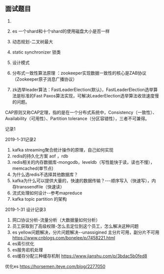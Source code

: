 ## 面试题目

1.

1. es 一个shard和十个shard的使用磁盘大小是否一样
2. 动态规划-二叉树最大
3. static synchronizer 锁类
4. 设计模式
5. 分布式一致性算法原理 ：zookeeper实现数据一致性的核心是ZAB协议（Zookeeper原子消息广播协议）
6. zk选举leader算法：FastLeaderElection(默认)，FastLeaderElection选举算法是标准的Fast Paxos算法实现，可解决LeaderElection选举算法收敛速度慢的问题。



CAP原则又称CAP定理，指的是在一个分布式系统中，Consistency（一致性）、 Availability（可用性）、Partition tolerance（分区容错性），三者不可兼得。 

记录1


2019-1-31记录2
1. kafka streaming聚合统计操作的原理，自己如何实现
2. redis的持久化方案 aof  ，rdb
3. redis相关的内存数据库-mongodb，leveldb（写性能快于读，读也不慢），memcached(单节点)
4. 为什么选redis不选择其他数据库？
5. kafka为什么可以提供大量的，快速的数据传输？---顺序写入（快速写），内存transsendfile（快速读）
6. 流式处理如何设计--参考mapreduce
7. kafka topic partition 的架构

2019-1-31 设计记录3
1. 网口协议分析-流量分析（大数据量如何分析）
2. 员工获取到了高级权限-怎么去定位到这个员工，怎么解决这种问题
3. es yellow问题解决，分片问题解决--unassigined   主分片可用，副分片不可用
https://www.cnblogs.com/bonelee/p/7458221.html
4. es索引优化
5. es服务宕机处理
6. es缓存分配三种缓存机制
https://www.jianshu.com/p/3bdac5b0fed8

优化es https://horsemen.iteye.com/blog/2277050
